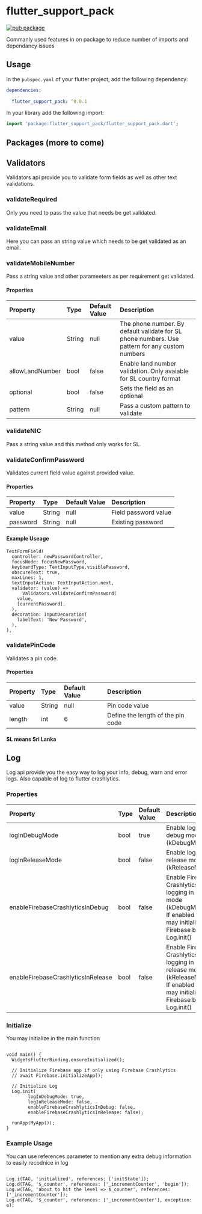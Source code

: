 # flutter_support_pack

[![pub package](https://img.shields.io/pub/v/flutter_support_pack.svg)](https://pub.dartlang.org/packages/flutter_support_pack)

Commanly used features in on package to reduce number of imports and dependancy issues

## Usage

In the `pubspec.yaml` of your flutter project, add the following dependency:

```yaml
dependencies:
  ...
  flutter_support_pack: ^0.0.1
```

In your library add the following import:

```dart
import 'package:flutter_support_pack/flutter_support_pack.dart';
```

## Packages (more to come)

## Validators

Validators api provide you to validate form fields as well as other text validations.

### validateRequired

Only you need to pass the value that needs be get validated.

### validateEmail

Here you can pass an string value which needs to be get validated as an email.

### validateMobileNumber

Pass a string value and other parameeters as per requirement get validated.

#### Properties

|Property|Type|Default Value|Description|
|:---|:---|:---|:---|
|value|String|null|The phone number. By default validate for SL phone numbers. Use pattern for any custom numbers|
|allowLandNumber|bool|false|Enable land number validation. Only avaiable for SL country format|
|optional|bool|false|Sets the field as an optional|
|pattern|String|null|Pass a custom pattern to validate|

### validateNIC

Pass a string value and this method only works for SL.

### validateConfirmPassword

Validates current field value against provided value.

#### Properties

|Property|Type|Default Value|Description|
|:---|:---|:---|:---|
|value|String|null|Field password value|
|password|String|null|Existing password|

#### Example Useage

```
TextFormField(
  controller: newPasswordController,
  focusNode: focusNewPassword,
  keyboardType: TextInputType.visiblePassword,
  obscureText: true,
  maxLines: 1,
  textInputAction: TextInputAction.next,
  validator: (value) =>
      Validators.validateConfirmPassword(
    value,
    [currentPassword],
  ),
  decoration: InputDecoration(
    labelText: 'New Password',
  ),
),
```

### validatePinCode

Validates a pin code.

#### Properties

|Property|Type|Default Value|Description|
|:---|:---|:---|:---|
|value|String|null|Pin code value|
|length|int|6|Define the length of the pin code|

#### **SL means Sri Lanka**

## Log

Log api provide you the easy way to log your info, debug, warn and error logs. Also capable of log to flutter crashlytics.

### Properties

|Property|Type|Default Value|Description|
|:---|:---|:---|:---|
|logInDebugMode|bool|true|Enable loggin in debug mode (kDebugMode)|
|logInReleaseMode|bool|false|Enable loggin in release mode (kReleaseMode)|
|enableFirebaseCrashlyticsInDebug|bool|false|Enable Firebase Crashlytics logging in debug mode (kDebugMode). If enabled you may initialize Firebase before Log.init()|
|enableFirebaseCrashlyticsInRelease|bool|false|Enable Firebase Crashlytics logging in release mode (kReleaseMode). If enabled you may initialize Firebase before Log.init()|

### Initialize
You may initialize in the main function

```

void main() {
  WidgetsFlutterBinding.ensureInitialized();

  // Initialize Firebase app if only using Firebase Crashlytics
  // await Firebase.initializeApp();

  // Initialize Log
  Log.init(
        logInDebugMode: true,
        logInReleaseMode: false,
        enableFirebaseCrashlyticsInDebug: false,
        enableFirebaseCrashlyticsInRelease: false);

  runApp(MyApp());
}

```

### Example Usage

You can use references parameter to mention any extra debug information to easily recodnice in log

```

Log.i(TAG, 'initialized', references: ['initState']);
Log.d(TAG, '$_counter', references: ['_incrementCounter', 'begin']);
Log.w(TAG, 'about to hit the level => $_counter', references: ['_incrementCounter']);
Log.e(TAG, '$_counter', references: ['_incrementCounter'], exception: e);

```

